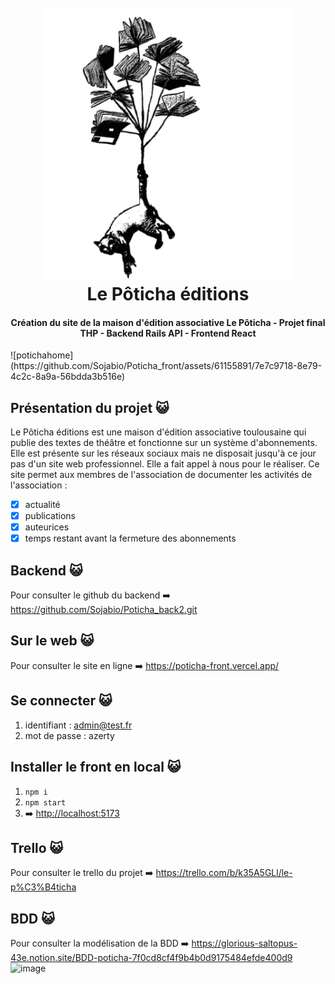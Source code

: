 <h1 align="center">
  <br>
  <a href="https://poticha-front.vercel.app/"><img src="src/assets/chatvollant.png" alt="petit chat qui s'envole avec des ballons livres" width="400"></a>
  <br>
Le Pôticha éditions<br>
</h1>
<h4 align="center">Création du site de la maison d'édition associative Le Pôticha - Projet final THP - Backend Rails API - Frontend React</h4>
![potichahome](https://github.com/Sojabio/Poticha_front/assets/61155891/7e7c9718-8e79-4c2c-8a9a-56bdda3b516e)

## Présentation du projet 😺
Le Pôticha éditions est une maison d'édition associative toulousaine qui publie des textes de théâtre et fonctionne sur un système d'abonnements. Elle est présente sur les réseaux sociaux mais ne disposait jusqu'à ce jour pas d'un site web professionnel. Elle a fait appel à nous pour le réaliser. Ce site permet aux membres de l'association de documenter les activités de l'association :
- [x] actualité
- [x] publications
- [x] auteurices
- [x] temps restant avant la fermeture des abonnements

## Backend 😺
Pour consulter le github du backend ➡️ https://github.com/Sojabio/Poticha_back2.git

## Sur le web 😺
Pour consulter le site en ligne ➡️ https://poticha-front.vercel.app/

## Se connecter 😺
1. identifiant : admin@test.fr
2. mot de passe : azerty

## Installer le front en local 😺
1. `npm i`
1. `npm start`
1. ➡️ [http://localhost:5173](http://localhost:5173)

## Trello 😺
Pour consulter le trello du projet ➡️ https://trello.com/b/k35A5GLl/le-p%C3%B4ticha

## BDD 😺
Pour consulter la modélisation de la BDD ➡️ https://glorious-saltopus-43e.notion.site/BDD-poticha-7f0cd8cf4f9b4b0d9175484efde400d9
![image](https://github.com/Sojabio/Poticha_front/assets/61155891/0211b0bf-4689-4722-b761-3ba9da2c3412)

